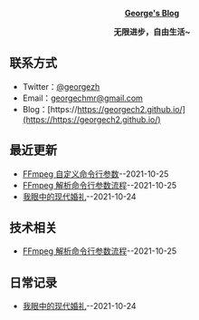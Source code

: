 **<p align="center">[George's Blog](https://https://georgech2.github.io/)</p>**
**<p align="center">无限进步，自由生活~</p>**

## 联系方式
- Twitter：[@georgezh](https://twitter.com/georgezh5)
- Email：[georgechmr@gmail.com](georgechmr@gmail.com)
- Blog：[https://https://georgech2.github.io/](https://https://georgech2.github.io/)
## 最近更新
- [FFmpeg 自定义命令行参数](https://github.com/GeorgeCh2/blog/issues/4)--2021-10-25
- [FFmpeg 解析命令行参数流程](https://github.com/GeorgeCh2/blog/issues/3)--2021-10-25
- [我眼中的现代婚礼](https://github.com/GeorgeCh2/blog/issues/2)--2021-10-24
## 技术相关
- [FFmpeg 解析命令行参数流程](https://github.com/GeorgeCh2/blog/issues/3)--2021-10-25
## 日常记录
- [我眼中的现代婚礼](https://github.com/GeorgeCh2/blog/issues/2)--2021-10-24
